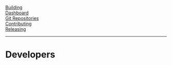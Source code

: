 [Building](Building)  
[Dashboard](Dashboard)  
[Git Repositories](Git)  
[Contributing](Contributing)  
[Releasing](Releasing)  

* * * * *

Developers
==========

